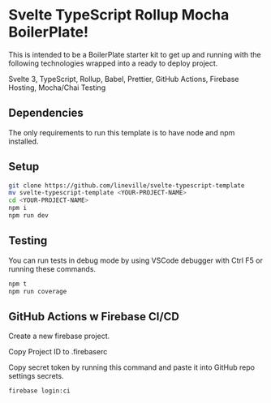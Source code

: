 # Svelte TypeScript Rollup Mocha BoilerPlate!

This is intended to be a BoilerPlate starter kit to get up and running with
the following technologies wrapped into a ready to deploy project.

Svelte 3, TypeScript, Rollup, Babel, Prettier, GitHub Actions, Firebase Hosting, Mocha/Chai Testing

## Dependencies

The only requirements to run this template is to have node and npm installed.

## Setup

```zsh
git clone https://github.com/lineville/svelte-typescript-template
mv svelte-typescript-template <YOUR-PROJECT-NAME>
cd <YOUR-PROJECT-NAME>
npm i
npm run dev
```

## Testing

You can run tests in debug mode by using VSCode debugger with Ctrl F5 or running these commands.

```zsh
npm t
npm run coverage
```

## GitHub Actions w Firebase CI/CD

Create a new firebase project.

Copy Project ID to .firebaserc

Copy secret token by running this command and paste it into GitHub repo settings secrets.

```zsh
firebase login:ci
```

